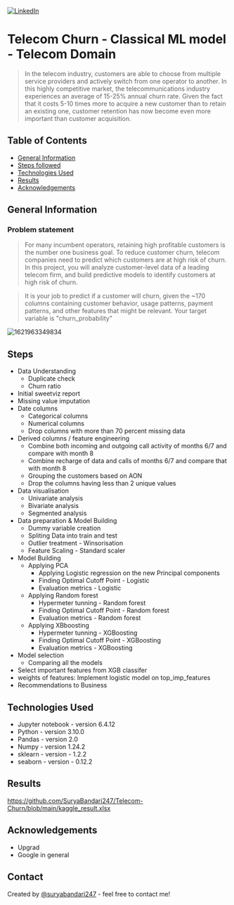 <a name="readme-top"></a>
[![LinkedIn][linkedin-shield]](https://www.linkedin.com/in/surya-bandari/)


# Telecom Churn - Classical ML model - Telecom Domain
> In the telecom industry, customers are able to choose from multiple service providers and actively switch from one operator to another. In this highly competitive market, the telecommunications industry experiences an average of 15-25% annual churn rate. Given the fact that it costs 5-10 times more to acquire a new customer than to retain an existing one, customer retention has now become even more important than customer acquisition.


## Table of Contents
* [General Information](#general-information)
* [Steps followed](#Steps)
* [Technologies Used](#technologies-used)
* [Results](#Results)
* [Acknowledgements](#acknowledgements)


## General Information
### Problem statement
> For many incumbent operators, retaining high profitable customers is the number one business goal.
To reduce customer churn, telecom companies need to predict which customers are at high risk of churn.
In this project, you will analyze customer-level data of a leading telecom firm, and build predictive models to identify customers at high risk of churn.

> It is your job to predict if a customer will churn, given the ~170 columns containing customer behavior, usage patterns, payment patterns, and other features that might be relevant. Your target variable is "churn_probability"

![1621963349834](https://github.com/SuryaBandari247/Telecom-Churn/assets/128714777/6ba4e990-55b7-497f-9701-2b0f60523bdb)


## Steps
* Data Understanding
  * Duplicate check
  * Churn ratio
* Initial sweetviz report
* Missing value imputation
* Date columns
  * Categorical columns
  * Numerical columns
  * Drop columns with more than 70 percent missing data
* Derived columns / feature engineering
  * Combine both incoming and outgoing call activity of months 6/7 and compare with month 8
  * Combine recharge of data and calls of months 6/7 and compare that with month 8
  * Grouping the customers based on AON
  * Drop the columns having less than 2 unique values
* Data visualisation
  * Univariate analysis
  * Bivariate analysis
  * Segmented analysis
* Data preparation & Model Building
  * Dummy variable creation
  * Spliting Data into train and test
  * Outlier treatment - Winsorisation
  * Feature Scaling - Standard scaler
* Model Building
  * Applying PCA
    * Applying Logistic regression on the new Principal components
    * Finding Optimal Cutoff Point - Logistic
    * Evaluation metrics - Logistic
  * Applying Random forest
    * Hypermeter tunning - Random forest
    * Finding Optimal Cutoff Point - Random forest
    * Evaluation metrics - Random forest
  * Applying XBboosting
    * Hypermeter tunning - XGBoosting
    * Finding Optimal Cutoff Point - XGBoosting
    * Evaluation metrics - XGBoosting
* Model selection
  * Comparing all the models
* Select important features from XGB classifer
* weights of features: Implement logistic model on top_imp_features
* Recommendations to Business

## Technologies Used
- Jupyter notebook - version 6.4.12
- Python - version 3.10.0
- Pandas - version 2.0
- Numpy - version 1.24.2
- sklearn - version - 1.2.2
- seaborn - version - 0.12.2

## Results
https://github.com/SuryaBandari247/Telecom-Churn/blob/main/kaggle_result.xlsx
 

## Acknowledgements
- Upgrad
- Google in general

[linkedin-shield]: https://img.shields.io/badge/-LinkedIn-black.svg?style=for-the-badge&logo=linkedin&colorB=555
## Contact
Created by [@suryabandari247](https://www.linkedin.com/in/surya-bandari/) - feel free to contact me!
